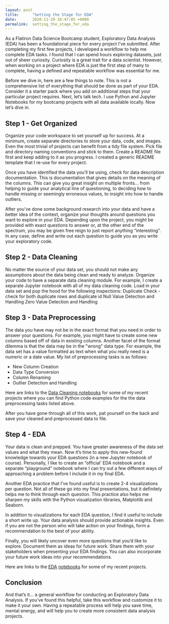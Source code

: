 ```yaml
---
layout: post
title:      "Setting the Stage for EDA"
date:       2020-11-29 18:47:05 +0000
permalink:  setting_the_stage_for_eda
---
```



As a Flatiron Data Science Bootcamp student, Exploratory Data Analysis (EDA) has been a foundational piece for every project I’ve submitted. After completing my first few projects, I developed a workflow to help me complete EDA tasks. I found that I can spend hours exploring datasets, just out of sheer curiosity. Curiosity is a great trait for a data scientist. However, when working on a project where EDA is just the first step of many to complete, having a defined and repeatable workflow was essential for me.


Before we dive in, here are a few things to note. This is not a comprehensive list of everything that should be done as part of your EDA. Consider it a starter pack where you add on additional steps that your particular project requires.  Next, let’s talk tech. I use Python and Jupyter Notebooks for my bootcamp projects with all data available locally. Now let’s dive in.


## Step 1 - Get Organized
Organize your code workspace to set yourself up for success. At a minimum, create separate directories to store your data, code, and images. Even the most trivial of projects can benefit from a tidy file system. Pick file and directory naming conventions and stick to them. Create a README file first and keep adding to it as you progress. I created a generic README template that I re-use for every project.

Once you have identified the data you’ll be using, check for data description documentation. This is documentation that gives details on the meaning of the columns. This can give you great insight on multiple fronts… from helping to guide your analytical line of questioning, to deciding how to handle missing or seemingly erroneous values, to insight into how to handle outliers.  

After you’ve done some background research into your data and have a better idea of the context, organize your thoughts around questions you want to explore in your EDA. Depending upon the project, you might be provided with exact questions to answer or, at the other end of the spectrum, you may be given free reign to just report anything “interesting”.  In any case, define and write out each question to guide you as you write your exploratory code. 

## Step 2 -  Data Cleaning
No matter the source of your data set, you should not make any assumptions about the data being clean and ready to analyze.  Organize your code to have a separate data cleaning module. For example, I create a separate Jupyter notebook with all of my  data cleaning code. Load in your data set and pop the hood for the following inspections:
Duplicate Check - check for both duplicate rows and duplicate id
Null Value Detection and Handling
Zero Value Detection and Handling


## Step 3 - Data Preprocessing
The data you have may not be in the exact format that you need in order to answer your questions. For example, you might have to create some new columns based off of data in existing columns. Another facet of the format dilemma is that the data may be in the "wrong" data type. For example, the data set has a value formatted as text  when what you really  need is a numeric or a date value. My list of preprocessing tasks is as follows:
* New Column Creation
* Data Type Conversion
* Column Renaming
* Outlier Detection and Handling

Here are links to the [Data Cleaning ](https://github.com/lspope/dsc-phase-3-project/blob/main/notebooks/data_cleaning.ipynb)[notebooks](https://github.com/lspope/dsc-phase-2-project-online/blob/master/notebooks/data_cleaning.ipynb) for some of my recent projects where you can find Python code examples for the the data preprocessing tasks listed above.

After you have gone through all of this work, pat yourself on the back and save your cleaned and preprocessed data to file. 

## Step 4 -  EDA
Your data is clean and prepped. You have greater awareness of the data set values and what they mean.  Now it’s time to apply this new-found knowledge towards your EDA  questions (in a new Jupyter notebook of course).  Personally, I like to create an “official’ EDA notebook and a separate “playground” notebook where I can try out a few different ways of approaching a problem before I include it in my final EDA.

Another EDA practice that I’ve found useful is to create 2-4 visualizations per question. Not all of these go into my final presentations, but it definitely helps me to think through each question. This practice also helps me sharpen my skills with the Python visualization libraries, Matplotlib and Seaborn.

In addition to visualizations for each EDA question, I find it useful to include a short write up. Your data analysis should provide actionable insights. Even if you are not the person who will take action on your findings, form a recommendation to the best of your ability. 

Finally, you will likely uncover even more questions that you’d like to explore. Document them as ideas for future work. Share them with your stakeholders when presenting your EDA findings. You can also incorporate your future work ideas into your recommendations.

Here are links to the [EDA](https://github.com/lspope/dsc-phase-2-project-online/blob/master/notebooks/general_eda.ipynb) [notebooks](https://github.com/lspope/dsc-phase-3-project/blob/main/notebooks/eda.ipynb) for some of my recent projects.

## Conclusion
And that’s it… a general workflow for conducting an Exploratory Data Analysis. If you’ve found this helpful, take this workflow and customize it to make it your own. Having a repeatable process will help you save time, mental energy, and will help you to create more consistent data analysis projects.




